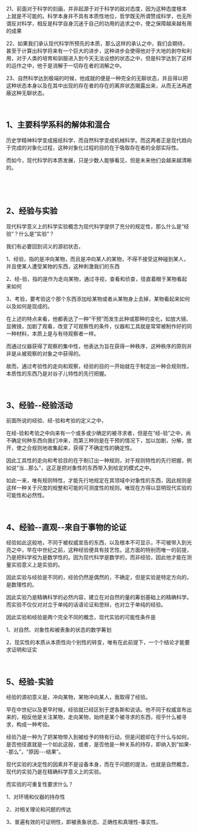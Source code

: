 <p data-pid="PKYiYBkf">21、前面对于科学的刻画，并非起源于对于科学的敌对态度，因为这种态度根本上就是不可能的。科学本身并不具有本质性地位，哲学既无所谓赞成科学，也无所谓反对科学，相反是科学自身沉迷于自己的功用的追求之中，使之保障越来越有用的成果</p><p data-pid="9hs4Dfs-">22、如果我们承认现代科学所预先的本质，那么这样的承认之中，我们会期待，甚至于计算出科学将来有一个巨大的进步，这种进步会使得他对于大地的剥夺和利用，对于人类的培育和驯服进入到今天无法设想的状态之中，但是科学达到了这样的运作之中，他于是消解于一切存在者的消解之中。</p><p data-pid="U_Dt4fsH">23、自然科学达到极端的时候，他成就的便是一种完全的无聊状态，并且得以把这种状态本身以及在其中出现的存在者的存在的离弃状态揭露出来，从而无法再遮蔽这种无聊状态。</p><p><br></p><h2>1、主要科学系科的解体和混合</h2><p data-pid="fSr45QRL">历史学精神科学变成报纸科学，而自然科学变成机械科学。而这两者正是现代趋向于完成的对象化过程，这种对象化过程的目的在于吸取存在者的全部实际性。</p><p data-pid="NcKcKe6I">而如今，现代科学的本质发展，只是少数人能够看见，但是未来他们会越来越清晰的。</p><p><br></p><p><br></p><h2>2、经验与实验</h2><p data-pid="rbwYnYzq">现代科学意义上的科学实验概念为现代科学提供了充分的规定性，那么什么是“经验”？什么是“实验”？</p><p data-pid="8Qmf54bQ">我们有必要回到词义的源初状态，</p><p data-pid="Mh0iqC3q">1、经验，指的是冲向某物，而且是冲向某人的某物，不得不接受这种碰到某人，并且使某人遭受某物的东西，这种刺激我们的东西</p><p data-pid="IuwJtALY">2、经-验，指的是作为走向某物，通过寻视，查看和侦查，径直着眼于某物看起来如何</p><p data-pid="7B-74giI">3、考验，要考验这个那个东西添加给某物或者从某物身上去掉，某物看起来如何以及如何是现成的。</p><p data-pid="ssaV7Za6">在上述的特点来看，他都表达了一种“干预”而发生此种或那种的变化，如放大镜、显微镜，加剧了观看，改变了可观察性的条件，仪器和工具就是常常被制作好的同一种材料，本质上是与有待观察者一样。</p><p data-pid="4joAhPJy">而通过仪器获得了观察的集中性，他表达为旨在获得一种秩序，这种秩序的原则并非是从被观察的对象之中获得的。</p><p data-pid="ch5im8A8">故而，通过考验性的走向和观察，经验的目的一开始就在于制定出一种合规则性，本质性的东西乃是对谷子儿特性的先行把握。</p><p><br></p><h2>3、经验--经验活动</h2><p data-pid="P7WVPfL-">前面所说的经验、经-验和考验的定义之中，</p><p data-pid="H0W0UfFv">在经-验和考验之中向来有一个或多或少确定的被寻求者，但是在“经-验”之中，尚不确定何种东西向我们冲来，而第三种则是在干预的情况下，加以加剧，分解，放开，使之合规则地收集起来，获得了不确定性的确定性。</p><p data-pid="Cf9aZV3l">因此工具性的走向和考验目的在于制订出一种规则，对于规则特性的先行把握，例如说“当...那么”，这正是把对象性的东西带入到给定的模式之中。</p><p data-pid="xl70-zgY">如此一来，唯有规则特性，才能先行地规定在其领域中对象性的东西，因此规则是这样一种关于尺度的规整和可能的可测度性的规则。唯现在方得以显明现代实验的可能性和必然性。</p><p><br></p><h2>4、经验--直观--来自于事物的论证</h2><p data-pid="fb39fLsM">经验如此这般地，不同于被权威宣告的东西，以及根本不可显示，不可被带入到光亮之中，早在中世纪之前，这种经验便具有技艺性。这方面的特别而唯一的前提，乃是把科学视为是数学性的。因为现代科学是数学的，而非经验，因此他才能在测量实验意义上是实验的。</p><p data-pid="8ICZ0maU">因此实验与经验是不同的，经验仍然是偶然的，不确定，但是实验是特定方向的，是数理性的。</p><p data-pid="I6nol7X6">因此实验乃是精确科学的必然内容，建立在对自然的量的筹划基础上的精确科学。而实验不仅仅对对立于单纯的话语论证和思辩，也对立于单纯的经验。</p><p data-pid="U_a5zyvc">因此实验和经验是两个完全不同的概念，现代实验的可能性条件是</p><p data-pid="PZQDz8yG">1、对自然、对象性和被表象的状态的数学筹划</p><p data-pid="SWoF2_32">2、现实性的本质从本质性向个别性的转变，唯有在此前提下，一个个结论才能要求证明和证实</p><p><br></p><h2>5、经验-实验</h2><p data-pid="ZohzlLZQ">经验的源初意义是，冲向某物，某物冲向某人，我取得了经验。</p><p data-pid="4oKroZSH">早在中世纪以及更早时候，经验就已经区别于逻各斯和说话。他不同于权威宣布出来的，相反他是关注某物，走向某物，始终是某个被寻求的东西，视乎什么被寻求，构成一种考验。</p><p data-pid="Vam4gvCR">经验乃是一种为了把某物带入到被给予的特有行动，但是问题却在于什么与如何，是否他径直就是一个如此这般，或者，是否他是一种关系的持存，即纳入到“如果--那么”，“原因---结果”。</p><p data-pid="gxzdCdU-">现代实验的决定性的因素并不是设备本身，而在于问题的提法，也就是自然概念，现代的实验乃是在精确科学意义上的实验。</p><p data-pid="16dx_WEb">而实验的可重复性要求什么？</p><p data-pid="8FL8CLzZ">1、对环境和仪器的持存性</p><p data-pid="3ohhbE_r">2、对相关理论和问题的传达</p><p data-pid="1tAnTwvk">3、普遍有效的可证明性，即被表象状态、正确性和真理性-事实性。</p>